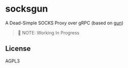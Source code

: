 # socksgun
A Dead-Simple SOCKS Proxy over gRPC (based on [gun](https://socksgun))
> 🚧 NOTE: Working In Progress

## License
AGPL3
